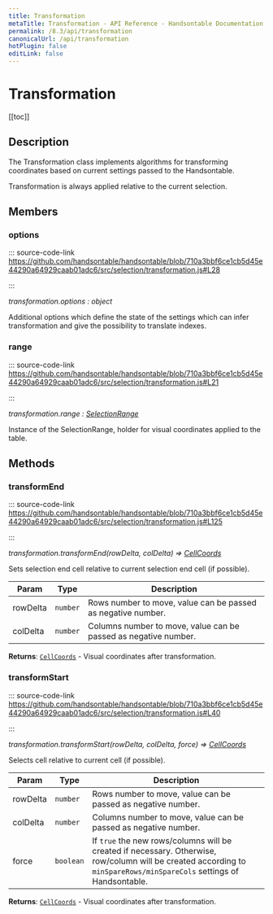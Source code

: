 ```yaml
---
title: Transformation
metaTitle: Transformation - API Reference - Handsontable Documentation
permalink: /8.3/api/transformation
canonicalUrl: /api/transformation
hotPlugin: false
editLink: false
---
```


# Transformation

[[toc]]

## Description

The Transformation class implements algorithms for transforming coordinates based on current settings
passed to the Handsontable.

Transformation is always applied relative to the current selection.


## Members

### options
  
::: source-code-link https://github.com/handsontable/handsontable/blob/710a3bbf6ce1cb5d45e44290a64929caab01adc6/src/selection/transformation.js#L28

:::

_transformation.options : object_

Additional options which define the state of the settings which can infer transformation and
give the possibility to translate indexes.



### range
  
::: source-code-link https://github.com/handsontable/handsontable/blob/710a3bbf6ce1cb5d45e44290a64929caab01adc6/src/selection/transformation.js#L21

:::

_transformation.range : [SelectionRange](@/api/selectionRange.md)_

Instance of the SelectionRange, holder for visual coordinates applied to the table.


## Methods

### transformEnd
  
::: source-code-link https://github.com/handsontable/handsontable/blob/710a3bbf6ce1cb5d45e44290a64929caab01adc6/src/selection/transformation.js#L125

:::

_transformation.transformEnd(rowDelta, colDelta) ⇒ [CellCoords](@/api/cellCoords.md)_

Sets selection end cell relative to current selection end cell (if possible).


| Param | Type | Description |
| --- | --- | --- |
| rowDelta | `number` | Rows number to move, value can be passed as negative number. |
| colDelta | `number` | Columns number to move, value can be passed as negative number. |


**Returns**: [`CellCoords`](@/api/cellCoords.md) - Visual coordinates after transformation.  

### transformStart
  
::: source-code-link https://github.com/handsontable/handsontable/blob/710a3bbf6ce1cb5d45e44290a64929caab01adc6/src/selection/transformation.js#L40

:::

_transformation.transformStart(rowDelta, colDelta, force) ⇒ [CellCoords](@/api/cellCoords.md)_

Selects cell relative to current cell (if possible).


| Param | Type | Description |
| --- | --- | --- |
| rowDelta | `number` | Rows number to move, value can be passed as negative number. |
| colDelta | `number` | Columns number to move, value can be passed as negative number. |
| force | `boolean` | If `true` the new rows/columns will be created if necessary. Otherwise, row/column will                        be created according to `minSpareRows/minSpareCols` settings of Handsontable. |


**Returns**: [`CellCoords`](@/api/cellCoords.md) - Visual coordinates after transformation.  
